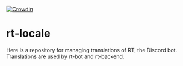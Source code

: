 [![Crowdin](https://badges.crowdin.net/rt-bot/localized.svg)](https://crowdin.com/project/rt-bot)
# rt-locale
Here is a repository for managing translations of RT, the Discord bot.
Translations are used by rt-bot and rt-backend.